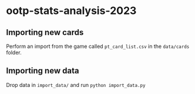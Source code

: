 # ootp-stats-analysis-2023

## Importing new cards
Perform an import from the game called `pt_card_list.csv` in the `data/cards` folder.

## Importing new data
Drop data in `import_data/` and run `python import_data.py`